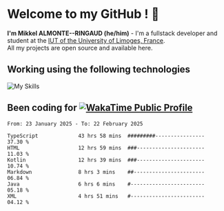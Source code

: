 # Welcome to my GitHub ! 🌃

**I'm Mikkel ALMONTE--RINGAUD (he/him)** - I'm a fullstack developer and student at the [IUT of the University of Limoges, France](https://iut.unilim.fr). \
All my projects are open source and available here.

## Working using the following technologies

![My Skills](https://skillicons.dev/icons?i=solidjs,pnpm,nodejs,ts,js,vercel,netlify,html,css,rust,astro,git,vue,md,electron,figma,github,bash,bun,cloudflare,py,tailwind,nginx,npm,tauri,vite,zig,yarn,windicss,dart,flutter,kotlin&theme=dark)

## Been coding for [![WakaTime Public Profile](https://wakatime.com/badge/user/0839e595-e07a-435c-8d59-ed95f2a3d6dd.svg?style=flat-square)](https://wakatime.com/@0839e595-e07a-435c-8d59-ed95f2a3d6dd)

<!--START_SECTION:waka-->

```plain
From: 23 January 2025 - To: 22 February 2025

TypeScript             43 hrs 58 mins  #########----------------   37.30 %
HTML                   12 hrs 59 mins  ###----------------------   11.03 %
Kotlin                 12 hrs 39 mins  ###----------------------   10.74 %
Markdown               8 hrs 3 mins    ##-----------------------   06.84 %
Java                   6 hrs 6 mins    #------------------------   05.18 %
XML                    4 hrs 51 mins   #------------------------   04.12 %
```

<!--END_SECTION:waka-->
